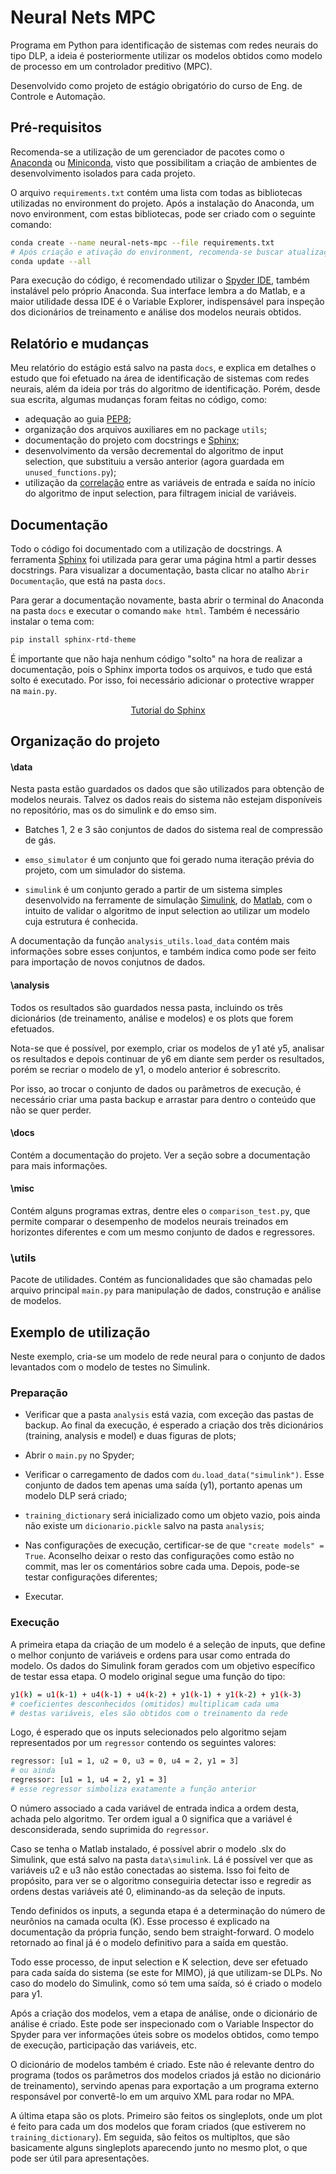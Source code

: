 # Neural Nets MPC

Programa em Python para identificação de sistemas com redes neurais do tipo DLP, a ideia é posteriormente utilizar os modelos obtidos como modelo de processo em um controlador preditivo (MPC).

Desenvolvido como projeto de estágio obrigatório do curso de Eng. de Controle e Automação.

<!--
#### Principais tecnologias utilizadas

- [Python](https://www.python.org/)
- [TensorFlow](https://www.tensorflow.org/api_docs/python/tf/keras)
- [Pandas](https://pandas.pydata.org/)
-->

## Pré-requisitos

Recomenda-se a utilização de um gerenciador de pacotes como o [Anaconda](https://www.anaconda.com/) ou [Miniconda](https://docs.conda.io/en/latest/miniconda.html), visto que possibilitam a criação de ambientes de desenvolvimento isolados para cada projeto. 

<!--
No início do desenvolvimento, a versão do Python instalada em meu computador ainda não era suportada pelo TensorFlow, e o Anaconda permitiu a criação de um environment específico para o projeto, utilizando uma versão mais antiga da Python.
-->

O arquivo ```requirements.txt``` contém uma lista com todas as bibliotecas utilizadas no environment do projeto. Após a instalação do Anaconda, um novo environment, com estas bibliotecas, pode ser criado com o seguinte comando:

```bash
conda create --name neural-nets-mpc --file requirements.txt
# Após criação e ativação do environment, recomenda-se buscar atualizações com
conda update --all
```

Para execução do código, é recomendado utilizar o [Spyder IDE](https://www.spyder-ide.org/), também instalável pelo próprio Anaconda. Sua interface lembra a do Matlab, e a maior utilidade dessa IDE é o Variable Explorer, indispensável para inspeção dos dicionários de treinamento e análise dos modelos neurais obtidos.

## Relatório e mudanças

Meu relatório do estágio está salvo na pasta ```docs```, e explica em detalhes o estudo que foi efetuado na área de identificação de sistemas com redes neurais, além da ideia por trás do algoritmo de identificação. Porém, desde sua escrita, algumas mudanças foram feitas no código, como:

- adequação ao guia [PEP8](https://www.python.org/dev/peps/pep-0008/);
- organização dos arquivos auxiliares em no package ```utils```;
- documentação do projeto com docstrings e [Sphinx](https://www.sphinx-doc.org/en/master/index.html);
- desenvolvimento da versão decremental do algoritmo de input selection, que substituiu a versão anterior (agora guardada em ```unused_functions.py```);
- utilização da [correlação](https://pandas.pydata.org/pandas-docs/stable/reference/api/pandas.DataFrame.corr.html) entre as variáveis de entrada e saída no início do algoritmo de input selection, para filtragem inicial de variáveis.

## Documentação

Todo o código foi documentado com a utilização de docstrings. A ferramenta [Sphinx](https://www.sphinx-doc.org/en/master/index.html) foi utilizada para gerar uma página html a partir desses docstrings. Para visualizar a documentação, basta clicar no atalho ```Abrir Documentação```, que está na pasta ```docs```.

Para gerar a documentação novamente, basta abrir o terminal do Anaconda na pasta ```docs``` e executar o comando ```make html```. Também é necessário instalar o tema com:

```bash
pip install sphinx-rtd-theme
```

É importante que não haja nenhum código "solto" na hora de realizar a documentação, pois o Sphinx importa todos os arquivos, e tudo que está solto é executado. Por isso, foi necessário adicionar o protective wrapper na ```main.py```.

<center><a href="https://www.youtube.com/watch?v=b4iFyrLQQh4">Tutorial do Sphinx</a></center>

## Organização do projeto

#### \data

Nesta pasta estão guardados os dados que são utilizados para obtenção de modelos neurais. Talvez os dados reais do sistema não estejam disponíveis no repositório, mas os do simulink e do emso sim.

- Batches 1, 2 e 3 são conjuntos de dados do sistema real de compressão de gás.

- ```emso_simulator``` é um conjunto que foi gerado numa iteração prévia do projeto, com um simulador do sistema.

- ```simulink``` é um conjunto gerado a partir de um sistema simples desenvolvido na ferramente de simulação [Simulink](https://www.mathworks.com/products/simulink.html), do [Matlab](https://www.mathworks.com/products/matlab.html), com o intuito de validar o algoritmo de input selection ao utilizar um modelo cuja estrutura é conhecida.

A documentação da função ```analysis_utils.load_data``` contém mais informações sobre esses conjuntos, e também indica como pode ser feito para importação de novos conjutnos de dados.

#### \analysis

Todos os resultados são guardados nessa pasta, incluindo os três dicionários (de treinamento, análise e modelos) e os plots que forem efetuados.

Nota-se que é possível, por exemplo, criar os modelos de y1 até y5, analisar os resultados e depois continuar de y6 em diante sem perder os resultados, porém se recriar o modelo de y1, o modelo anterior é sobrescrito.

Por isso, ao trocar o conjunto de dados ou parâmetros de execução, é necessário criar uma pasta backup e arrastar para dentro o conteúdo que não se quer perder.

#### \docs

Contém a documentação do projeto. Ver a seção sobre a documentação para mais informações.

#### \misc

Contém alguns programas extras, dentre eles o ```comparison_test.py```, que permite comparar o desempenho de modelos neurais treinados em horizontes diferentes e com um mesmo conjunto de dados e regressores.

### \utils

Pacote de utilidades. Contém as funcionalidades que são chamadas pelo arquivo principal ```main.py``` para manipulação de dados, construção e análise de modelos.

## Exemplo de utilização

Neste exemplo, cria-se um modelo de rede neural para o conjunto de dados levantados com o modelo de testes no Simulink.

### Preparação

- Verificar que a pasta ```analysis``` está vazia, com exceção das pastas de backup. Ao final da execução, é esperado a criação dos três dicionários (training, analysis e model) e duas figuras de plots;

- Abrir o ```main.py``` no Spyder;

- Verificar o carregamento de dados com ```du.load_data("simulink")```. Esse conjunto de dados tem apenas uma saída (y1), portanto apenas um modelo DLP será criado;

- ```training_dictionary``` será inicializado como um objeto vazio, pois ainda não existe um ```dicionario.pickle``` salvo na pasta ```analysis```;

- Nas configurações de execução, certificar-se de que ```"create models" = True```. Aconselho deixar o resto das configurações como estão no commit, mas ler os comentários sobre cada uma. Depois, pode-se testar configurações diferentes;

- Executar.

### Execução

A primeira etapa da criação de um modelo é a seleção de inputs, que define o melhor conjunto de variáveis e ordens para usar como entrada do modelo. Os dados do Simulink foram gerados com um objetivo específico de testar essa etapa. O modelo original segue uma função do tipo:

```bash
y1(k) = u1(k-1) + u4(k-1) + u4(k-2) + y1(k-1) + y1(k-2) + y1(k-3)
# coeficientes desconhecidos (omitidos) multiplicam cada uma
# destas variáveis, eles são obtidos com o treinamento da rede
```

Logo, é esperado que os inputs selecionados pelo algoritmo sejam representados por um ```regressor``` contendo os seguintes valores:

```bash
regressor: [u1 = 1, u2 = 0, u3 = 0, u4 = 2, y1 = 3]
# ou ainda
regressor: [u1 = 1, u4 = 2, y1 = 3]
# esse regressor simboliza exatamente a função anterior
```

O número associado a cada variável de entrada indica a ordem desta, achada pelo algoritmo. Ter ordem igual a 0 significa que a variável é desconsiderada, sendo suprimida do ```regressor```.

Caso se tenha o Matlab instalado, é possível abrir o modelo .slx do Simulink, que está salvo na pasta ```data\simulink```. Lá é possível ver que as variáveis u2 e u3 não estão conectadas ao sistema. Isso foi feito de propósito, para ver se o algoritmo conseguiria detectar isso e regredir as ordens destas variáveis até 0, eliminando-as da seleção de inputs.


Tendo definidos os inputs, a segunda etapa é a determinação do número de neurônios na camada oculta (K). Esse processo é explicado na documentação da própria função, sendo bem straight-forward. O modelo retornado ao final já é o modelo definitivo para a saída em questão.

Todo esse processo, de input selection e K selection, deve ser efetuado para cada saída do sistema (se este for MIMO), já que utilizam-se DLPs. No caso do modelo do Simulink, como só tem uma saída, só é criado o modelo para y1.

Após a criação dos modelos, vem a etapa de análise, onde o dicionário de análise é criado. Este pode ser inspecionado com o Variable Inspector do Spyder para ver informações úteis sobre os modelos obtidos, como tempo de execução, participação das variáveis, etc.

O dicionário de modelos também é criado. Este não é relevante dentro do programa (todos os parâmetros dos modelos criados já estão no dicionário de treinamento), servindo apenas para exportação a um programa externo responsável por convertê-lo em um arquivo XML para rodar no MPA.

A última etapa são os plots. Primeiro são feitos os singleplots, onde um plot é feito para cada um dos modelos que foram criados (que estiverem no ```training_dictionary```). Em seguida, são feitos os multipltos, que são basicamente alguns singleplots aparecendo junto no mesmo plot, o que pode ser útil para apresentações.
